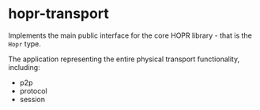 # hopr-transport

Implements the main public interface for the core HOPR library - that is the `Hopr` type.

The application representing the entire physical transport functionality, including:

- p2p
- protocol
- session
